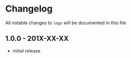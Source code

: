 # Changelog

All notable changes to `logs` will be documented in this file

## 1.0.0 - 201X-XX-XX

- initial release
